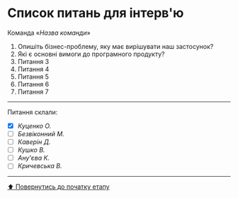 # Список питань для інтерв'ю
Команда «*Назва команди*»

1. Опишіть бізнес-проблему, яку має вирішувати наш застосунок?
2. Які є основні вимоги до програмного продукту?
3. Питання 3
4. Питання 4
5. Питання 5
6. Питання 6
7. Питання 7

---
Питання склали:			

- [x] *Куценко О.*
- [ ] *Безвіконний М.*
- [ ] *Каверін Д.*
- [ ] *Кушко В.*
- [ ] *Ану'єва К.*
- [ ] *Кричевська В.*
---
[:arrow_up: Повернутись до початку етапу](/docs/1.Envisioning/README.md)
